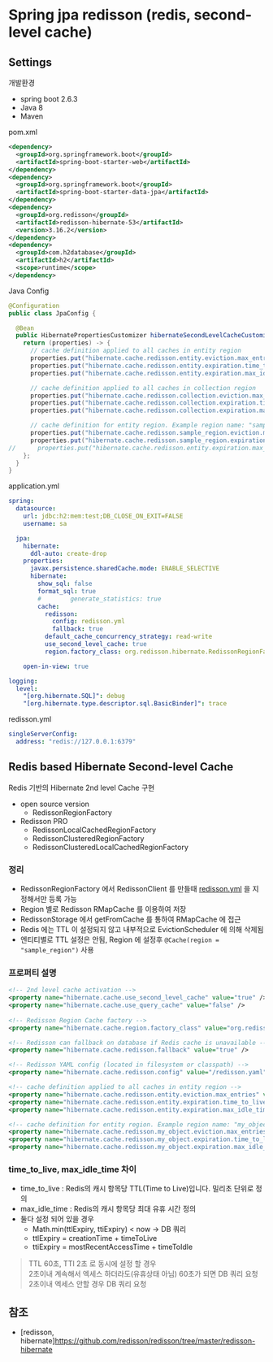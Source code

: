 # Spring jpa redisson (redis, second-level cache)

## Settings
개발환경
- spring boot 2.6.3
- Java 8
- Maven

pom.xml
```xml
<dependency>
  <groupId>org.springframework.boot</groupId>
  <artifactId>spring-boot-starter-web</artifactId>
</dependency>
<dependency>
  <groupId>org.springframework.boot</groupId>
  <artifactId>spring-boot-starter-data-jpa</artifactId>
</dependency>
<dependency>
  <groupId>org.redisson</groupId>
  <artifactId>redisson-hibernate-53</artifactId>
  <version>3.16.2</version>
</dependency>
<dependency>
  <groupId>com.h2database</groupId>
  <artifactId>h2</artifactId>
  <scope>runtime</scope>
</dependency>
```
Java Config
```java
@Configuration
public class JpaConfig {

  @Bean
  public HibernatePropertiesCustomizer hibernateSecondLevelCacheCustomizer() {
    return (properties) -> {
      // cache definition applied to all caches in entity region
      properties.put("hibernate.cache.redisson.entity.eviction.max_entries", "1000");
      properties.put("hibernate.cache.redisson.entity.expiration.time_to_live", "10000");
      properties.put("hibernate.cache.redisson.entity.expiration.max_idle_time", "7000");

      // cache definition applied to all caches in collection region
      properties.put("hibernate.cache.redisson.collection.eviction.max_entries", "1000");
      properties.put("hibernate.cache.redisson.collection.expiration.time_to_live", "10000");
      properties.put("hibernate.cache.redisson.collection.expiration.max_idle_time", "7000");

      // cache definition for entity region. Example region name: "sample_region"
      properties.put("hibernate.cache.redisson.sample_region.eviction.max_entries", "1000");
      properties.put("hibernate.cache.redisson.sample_region.expiration.time_to_live", "1000");
//      properties.put("hibernate.cache.redisson.entity.expiration.max_idle_time", "7000");
    };
  }
}
```
application.yml
```yaml
spring:
  datasource:
    url: jdbc:h2:mem:test;DB_CLOSE_ON_EXIT=FALSE
    username: sa

  jpa:
    hibernate:
      ddl-auto: create-drop
    properties:
      javax.persistence.sharedCache.mode: ENABLE_SELECTIVE
      hibernate:
        show_sql: false
        format_sql: true
        #        generate_statistics: true
        cache:
          redisson:
            config: redisson.yml
            fallback: true
          default_cache_concurrency_strategy: read-write
          use_second_level_cache: true
          region.factory_class: org.redisson.hibernate.RedissonRegionFactory

    open-in-view: true

logging:
  level:
    "[org.hibernate.SQL]": debug
    "[org.hibernate.type.descriptor.sql.BasicBinder]": trace
```

redisson.yml
```yaml
singleServerConfig:
  address: "redis://127.0.0.1:6379"
```

## Redis based Hibernate Second-level Cache
Redis 기반의 Hibernate 2nd level Cache 구현
- open source version
  - RedissonRegionFactory
- Redisson PRO
  - RedissonLocalCachedRegionFactory
  - RedissonClusteredRegionFactory
  - RedissonClusteredLocalCachedRegionFactory

### 정리
- RedissonRegionFactory 에서 RedissonClient 를 만들때 [redisson.yml](https://github.com/redisson/redisson/wiki/2.-Configuration#221-yaml-file-based-configuration) 을 지정해서만 등록 가능
- Region 별로 Redisson RMapCache 를 이용하여 저장
- RedissonStorage 에서 getFromCache 를 통하여 RMapCache 에 접근
- Redis 에는 TTL 이 설정되지 않고 내부적으로 EvictionScheduler 에 의해 삭제됨
- 엔티티별로 TTL 설정은 안됨, Region 에 설정후 `@Cache(region = "sample_region")` 사용

### 프로퍼티 설명
```xml
<!-- 2nd level cache activation -->
<property name="hibernate.cache.use_second_level_cache" value="true" />
<property name="hibernate.cache.use_query_cache" value="false" />
  
<!-- Redisson Region Cache factory -->
<property name="hibernate.cache.region.factory_class" value="org.redisson.hibernate.RedissonRegionFactory" />

<!-- Redisson can fallback on database if Redis cache is unavailable -->
<property name="hibernate.cache.redisson.fallback" value="true" />

<!-- Redisson YAML config (located in filesystem or classpath) -->
<property name="hibernate.cache.redisson.config" value="/redisson.yaml" />

<!-- cache definition applied to all caches in entity region -->
<property name="hibernate.cache.redisson.entity.eviction.max_entries" value="10000" />
<property name="hibernate.cache.redisson.entity.expiration.time_to_live" value="600000" />
<property name="hibernate.cache.redisson.entity.expiration.max_idle_time" value="300000" />

<!-- cache definition for entity region. Example region name: "my_object" -->
<property name="hibernate.cache.redisson.my_object.eviction.max_entries" value="10000" />
<property name="hibernate.cache.redisson.my_object.expiration.time_to_live" value="300000" />
<property name="hibernate.cache.redisson.my_object.expiration.max_idle_time" value="100000" />
```

### time_to_live, max_idle_time 차이 
- time_to_live : Redis의 캐시 항목당 TTL(Time to Live)입니다. 밀리초 단위로 정의
- max_idle_time : Redis의 캐시 항목당 최대 유휴 시간 정의
- 둘다 설정 되어 있을 경우
  - Math.min(ttlExpiry, ttiExpiry) < now -> DB 쿼리
  - ttlExpiry = creationTime + timeToLive
  - ttiExpiry = mostRecentAccessTime + timeToIdle
> TTL 60초, TTI 2초 로 동시에 설정 할 경우   
> 2초이내 계속해서 엑세스 하더라도(유휴상태 아님) 60초가 되면 DB 쿼리 요청  
> 2초이내 엑세스 안할 경우 DB 쿼리 요청

## 참조
- [redisson, hibernate]https://github.com/redisson/redisson/tree/master/redisson-hibernate
